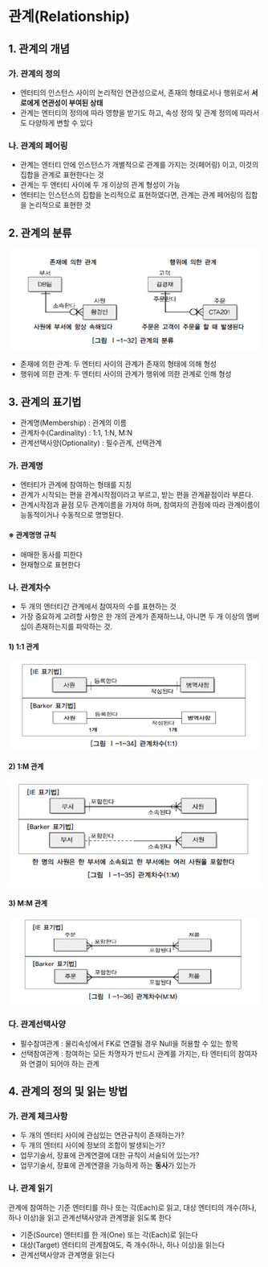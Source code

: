 관계(Relationship)
========

## 1. 관계의 개념

### 가. 관계의 정의

- 엔터티의 인스턴스 사이의 논리적인 연관성으로서, 존재의 형태로서나 행위로서 **서로에게 연관성이 부여된 상태**
- 관계는 엔터티의 정의에 따라 영향을 받기도 하고, 속성 정의 및 관계 정의에 따라서도 다양하게 변할 수 있다

### 나. 관계의 페어링

- 관계는 엔터티 안에 인스턴스가 개별적으로 관계를 가지는 것(페어링) 이고, 이것의 집합을 관계로 표현한다는 것
- 관계는 두 엔터티 사이에 두 개 이상의 관계 형성이 가능
- 엔터티는 인스턴스의 집합을 논리적으로 표현하였다면, 관계는 관계 페어링의 집합을 논리적으로 표현한 것

## 2. 관계의 분류

![relationship](../../img/sql/relationship.jpg)

- 존재에 의한 관계: 두 엔터티 사이의 관계가 존재의 형태에 의해 형성
- 행위에 의한 관계: 두 엔터티 사이의 관계가 행위에 의한 관계로 인해 형성

## 3. 관계의 표기법

- 관계명(Membership) : 관계의 이름
- 관계차수(Cardinality) : 1:1, 1:N, M:N
- 관계선택사양(Optionality) : 필수관계, 선택관계

### 가. 관계명

- 엔터티가 관계에 참여하는 형태를 지칭
- 관계가 시작되는 편을 관계시작점이라고 부르고, 받는 편을 관계끝점이라 부른다.
- 관계시작점과 끝점 모두 관계이름을 가져야 하며, 참여자의 관점에 따라 관계이름이 능동적이거나 수동적으로 명명된다.

#### ※ 관계명명 규칙

- 애매한 동사를 피한다
- 현재형으로 표현한다

### 나. 관계차수

- 두 개의 엔터티간 관계에서 참여자의 수를 표현하는 것
- 가장 중요하게 고려할 사항은 한 개의 관계가 존재하느냐, 아니면 두 개 이상의 멤버십이 존재하는지를 파악하는 것.

#### 1) 1:1 관계

![1_1](../../img/sql/relation_1_1.jpg)

#### 2) 1:M 관계

![1_m](../../img/sql/relation_1_m.jpg)

#### 3) M:M 관계

![m_m](../../img/sql/relation_m_m.jpg)

### 다. 관계선택사양

- 필수참여관계 : 물리속성에서 FK로 연결될 경우 Null을 허용할 수 있는 항목
- 선택참여관계 : 참여하는 모든 차명자가 반드시 관계를 가지는, 타 엔터티의 참여자와 연결이 되어야 하는 관계


## 4. 관계의 정의 및 읽는 방법

### 가. 관계 체크사항

- 두 개의 엔터티 사이에 관심있는 연관규칙이 존재하는가?
- 두 개의 엔터티 사이에 정보의 조합이 발생되는가?
- 업무기술서, 장표에 관계연결에 대한 규칙이 서술되어 있는가?
- 업무기술서, 장표에 관계연결을 가능하게 하는 **동사**가 있는가

### 나. 관계 읽기

관계에 참여하는 기준 엔터티를 하나 또는 각(Each)로 읽고, 대상 엔터티의 개수(하나, 하나 이상)을 읽고 관계선택사양과 관계명을 읽도록 한다

- 기준(Source) 엔터티를 한 개(One) 또는 각(Each)로 읽는다
- 대상(Target) 엔터티의 관계참여도, 즉 개수(하나, 하나 이상)을 읽는다
- 관계선택사양과 관계명을 읽는다
